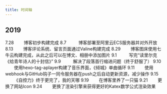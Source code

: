 ```yaml
---
title: 时间轴
---
```


## 2019
7.28 &#8194;&#8194;&#8194;&#8194;博客初步构建完成
8.7  &#8194;&#8194;&#8194;&#8194;&#8194;博客部署至阿里云ECS服务器并对外开放
8.13 &#8194;&#8194;&#8194;&#8194;博客评论系统、留言页面通过Valine构建完成
8.29 &#8194;&#8194;&#8194;&#8194;博客图床使用七牛云构建完成，从此之后可以在博文、相册中添加图片
9.1  &#8194;&#8194;&#8194;&#8194;&#8194;写完“读里尔克《给青年诗人的十封信》”
9.9   &#8194;&#8194;&#8194;&#8194;&#8194;解决了段落首行缩进问题（终于舒服了）
9.10 &#8194;&#8194;&#8194;&#8194;使用hexo-tag-aplayer构建了音乐界面，《倾城》单曲循环
9.11 &#8194;&#8194;&#8194;&#8194;使用webhook与GitHub钩子一同令服务器在push之后自动更新资源，减少操作
9.15 &#8194;&#8194;&#8194;&#8194;《自控力》终于更完了，我的天哪
9.19 &#8194;&#8194;&#8194;&#8194;在博客里养了一只猫
9.21 &#8194;&#8194;&#8194;&#8194;更换了网站Icon
9.24 &#8194;&#8194;&#8194;&#8194;更换了渲染引擎来获得更好的Katex数学公式渲染效果
